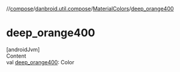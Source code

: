 //[compose](../../../index.md)/[danbroid.util.compose](../index.md)/[MaterialColors](index.md)/[deep_orange400](deep_orange400.md)



# deep_orange400  
[androidJvm]  
Content  
val [deep_orange400](deep_orange400.md): Color  



